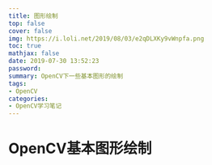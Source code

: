 ```yaml
---
title: 图形绘制
top: false
cover: false
img: https://i.loli.net/2019/08/03/e2qDLXKy9vWnpfa.png
toc: true
mathjax: false
date: 2019-07-30 13:52:23
password:
summary: OpenCV下一些基本图形的绘制
tags:
- OpenCV
categories:
- OpenCV学习笔记
---
```


# OpenCV基本图形绘制


